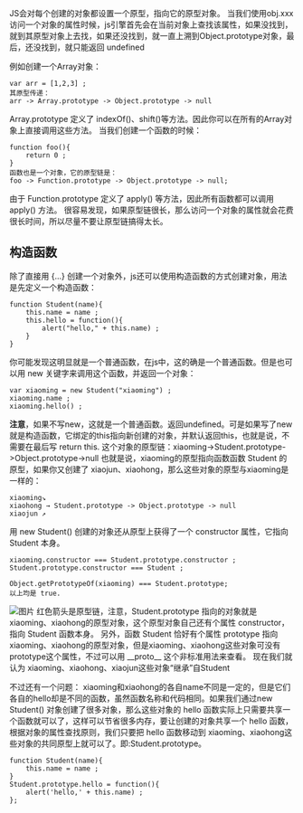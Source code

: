 JS会对每个创建的对象都设置一个原型，指向它的原型对象。
当我们使用obj.xxx访问一个对象的属性时候，js引擎首先会在当前对象上查找该属性，如果没找到，就到其原型对象上去找，如果还没找到，就一直上溯到Object.prototype对象，最后，还没找到，就只能返回 undefined

例如创建一个Array对象：
```
var arr = [1,2,3] ;
其原型传递：
arr -> Array.prototype -> Object.prototype -> null
```
Array.prototype 定义了 indexOf()、shift()等方法。因此你可以在所有的Array对象上直接调用这些方法。
当我们创建一个函数的时候：
```
function foo(){
    return 0 ;
}
函数也是一个对象，它的原型链是：
foo -> Function.prototype -> Object.prototype -> null;
```
由于 Function.prototype 定义了 apply() 等方法，因此所有函数都可以调用 apply() 方法。
很容易发现，如果原型链很长，那么访问一个对象的属性就会花费很长时间，所以尽量不要让原型链搞得太长。

## 构造函数
除了直接用 {...} 创建一个对象外，js还可以使用构造函数的方式创建对象，用法是先定义一个构造函数：
```
function Student(name){
    this.name = name ;
    this.hello = function(){
        alert("hello," + this.name) ;
    }
}
```
你可能发现这明显就是一个普通函数，在js中，这的确是一个普通函数。但是也可以用 new 关键字来调用这个函数，并返回一个对象：
```
var xiaoming = new Student("xiaoming") ;
xiaoming.name ;
xiaoming.hello() ;
```
**注意**，如果不写new，这就是一个普通函数。返回undefined。可是如果写了new就是构造函数，它绑定的this指向新创建的对象，并默认返回this，也就是说，不需要在最后写 return this.
这个对象的原型链：xiaoming->Student.prototype->Object.prototype->null
也就是说，xiaoming的原型指向函数函数 Student 的原型，如果你又创建了 xiaojun、xiaohong，那么这些对象的原型与xiaoming是一样的：
```
xiaoming↘
xiaohong → Student.prototype -> Object.prototype -> null
xiaojun ↗
```
用 new Student() 创建的对象还从原型上获得了一个 constructor 属性，它指向 Student 本身。
```
xiaoming.constructor === Student.prototype.constructor ;
Student.prototype.constructor === Student ;

Object.getPrototypeOf(xiaoming) === Student.prototype;
以上均是 true.
```
![图片](https://cdn.liaoxuefeng.com/cdn/files/attachments/00143529922671163eebb527bc14547ac11363bf186557d000/l)
红色箭头是原型链，注意，Student.prototype 指向的对象就是 xiaoming、xiaohong的原型对象，这个原型对象自己还有个属性 constructor，指向 Student 函数本身。
另外，函数 Student 恰好有个属性 prototype 指向 xiaoming、xiaohong的原型对象，但是xiaoming、xiaohong这些对象可没有prototype这个属性，不过可以用 \_\_proto\_\_ 这个非标准用法来查看。
现在我们就认为 xiaoming、xiaohong、xiaojun这些对象“继承”自Student

不过还有一个问题：
xiaoming和xiaohong的各自name不同是一定的，但是它们各自的hello却是不同的函数，虽然函数名称和代码相同。如果我们通过new Student() 对象创建了很多对象，那么这些对象的 hello 函数实际上只需要共享一个函数就可以了，这样可以节省很多内存，要让创建的对象共享一个 hello 函数，根据对象的属性查找原则，我们只要把 hello 函数移动到 xiaoming、xiaohong这些对象的共同原型上就可以了。即:Student.prototype。
```
function Student(name){
    this.name = name ;
}
Student.prototype.hello = function(){
    alert('hello,' + this.name) ;
};
```